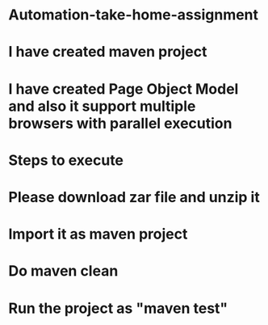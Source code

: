 # Automation-take-home-assignment
# I have created maven project
# I have created Page Object Model and also it support multiple browsers with parallel execution
# Steps to execute
# Please download zar file and unzip it
# Import it as maven project
# Do maven clean
# Run the project as "maven test"
